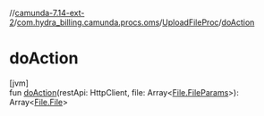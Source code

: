 //[camunda-7.14-ext-2](../../../index.md)/[com.hydra_billing.camunda.procs.oms](../index.md)/[UploadFileProc](index.md)/[doAction](do-action.md)

# doAction

[jvm]\
fun [doAction](do-action.md)(restApi: HttpClient, file: Array<[File.FileParams](../../com.hydra_billing.camunda.api.hydra.oms/-file/-file-params/index.md)>): Array<[File.File](../../com.hydra_billing.camunda.api.hydra.oms/-file/-file/index.md)>
